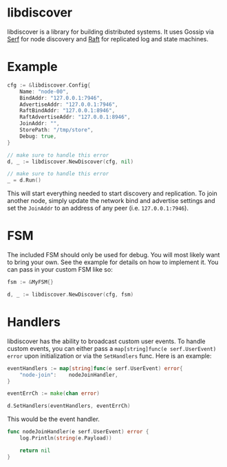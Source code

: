 # libdiscover
libdiscover is a library for building distributed systems.  It uses Gossip via 
[Serf](https://serfdom.io/) for node discovery and 
[Raft](https://github.com/hashicorp/raft) for replicated log and state
machines.

# Example

```go
cfg := &libdiscover.Config{
    Name: "node-00",
    BindAddr: "127.0.0.1:7946",
    AdvertiseAddr: "127.0.0.1:7946",
    RaftBindAddr: "127.0.0.1:8946",
    RaftAdvertiseAddr: "127.0.0.1:8946",
    JoinAddr: "",
    StorePath: "/tmp/store",
    Debug: true,
}

// make sure to handle this error
d, _ := libdiscover.NewDiscover(cfg, nil)

// make sure to handle this error
_ = d.Run()
```

This will start everything needed to start discovery and replication.  To
join another node, simply update the network bind and advertise settings
and set the `JoinAddr` to an address of any peer (i.e. `127.0.0.1:7946`).

# FSM
The included FSM should only be used for debug.  You will most likely want to
bring your own.  See the example for details on how to implement it.
You can pass in your custom FSM like so:

```go
fsm := &MyFSM{}

d, _ := libdiscover.NewDiscover(cfg, fsm)
```

# Handlers
libdiscover has the ability to broadcast custom user events.  To handle custom
events, you can either pass a `map[string]func(e serf.UserEvent) error`
upon initialization or via the `SetHandlers` func.  Here is an example:

```go
eventHandlers := map[string]func(e serf.UserEvent) error{
	"node-join":    nodeJoinHandler,
}

eventErrCh := make(chan error)

d.SetHandlers(eventHandlers, eventErrCh)
```

This would be the event handler.

```go
func nodeJoinHandler(e serf.UserEvent) error {
    log.Println(string(e.Payload))

    return nil
}
```
